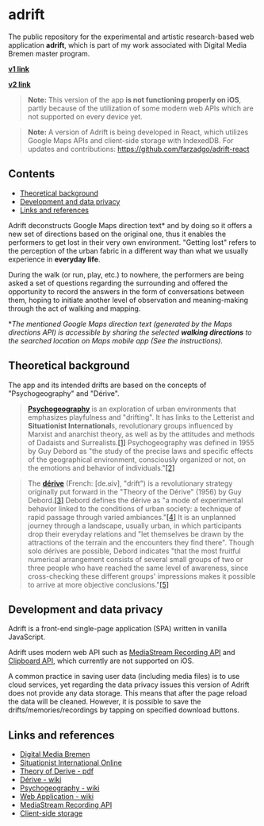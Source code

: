 # adrift
The public repository for the experimental and artistic research-based web application **adrift**, which is part of my work associated with Digital Media Bremen master program.

<b><a href="https://farzadgo.github.io/adrift-js/" target="_blank">v1 link</a></b>

<b><a href="https://adriftapp.netlify.app/" target="_blank">v2 link</a></b>

> **Note:** This version of the app **is not functioning properly on iOS**, partly because of the utilization of some modern web APIs which are not supported on every device yet. 

> **Note:** A version of Adrift is being developed in React, which utilizes Google Maps APIs and client-side storage  with IndexedDB. For updates and contributions: https://github.com/farzadgo/adrift-react 

## Contents

* [Theoretical background](#theoretical-background)
* [Development and data privacy](#development-and-data-privacy)
* [Links and references](#links-and-references)

Adrift deconstructs Google Maps direction text* and by doing so it offers a new set of directions based on the original one, thus it enables the performers to get lost in their very own environment. "Getting lost" refers to the perception of the urban fabric in a different way than what we usually experience in **everyday life**.

During the walk (or run, play, etc.) to nowhere, the performers are being asked a set of questions regarding the surrounding and offered the opportunity to record the answers in the form of conversations between them, hoping to initiate another level of observation and meaning-making through the act of walking and mapping.

*_The mentioned Google Maps direction text (generated by the Maps directions API) is accessible by sharing the selected **walking directions** to the searched location on Maps mobile app (See the instructions)._

## Theoretical background
The app and its intended drifts are based on the concepts of "Psychogeography" and "Dérive".

> [**Psychogeography**](https://en.wikipedia.org/wiki/Psychogeography) is an exploration of urban environments that emphasizes playfulness and "drifting". It has links to the Letterist and **Situationist International**s, revolutionary groups influenced by Marxist and anarchist theory, as well as by the attitudes and methods of Dadaists and Surrealists.[[1]](https://en.wikipedia.org/wiki/Psychogeography#cite_note-1) Psychogeography was defined in 1955 by Guy Debord as "the study of the precise laws and specific effects of the geographical environment, consciously organized or not, on the emotions and behavior of individuals."[[2]](https://en.wikipedia.org/wiki/Psychogeography#cite_note-2)

> The [**dérive**](https://en.wikipedia.org/wiki/D%C3%A9rive) (French: [de.ʁiv], "drift") is a revolutionary strategy originally put forward in the "Theory of the Dérive" (1956) by Guy Debord.[[3]](https://en.wikipedia.org/wiki/D%C3%A9rive#cite_note-1) Debord defines the dérive as "a mode of experimental behavior linked to the conditions of urban society: a technique of rapid passage through varied ambiances."[[4]](https://en.wikipedia.org/wiki/D%C3%A9rive#cite_note-Debord1958Definitions-2) It is an unplanned journey through a landscape, usually urban, in which participants drop their everyday relations and "let themselves be drawn by the attractions of the terrain and the encounters they find there". Though solo dérives are possible, Debord indicates "that the most fruitful numerical arrangement consists of several small groups of two or three people who have reached the same level of awareness, since cross-checking these different groups' impressions makes it possible to arrive at more objective conclusions."[[5]](https://en.wikipedia.org/wiki/D%C3%A9rive#cite_note-Debord1956Theory-3)

## Development and data privacy
Adrift is a front-end single-page application (SPA) written in vanilla JavaScript.

Adrift uses modern web API such as [MediaStream Recording API](https://developer.mozilla.org/en-US/docs/Web/API/MediaStream_Recording_API) and [Clipboard API](https://developer.mozilla.org/en-US/docs/Web/API/Clipboard_API), which currently are not supported on iOS.

A common practice in saving user data (including media files) is to use cloud services, yet regarding the data privacy issues this version of Adrift does not provide any data storage. This means that after the page reload the data will be cleaned. However, it is possible to save the drifts/memories/recordings by tapping on specified download buttons.


## Links and references
- [Digital Media Bremen](http://digitalmedia-bremen.de/)
- [Situationist International Online](https://www.cddc.vt.edu/sionline/)
- [Theory of Derive - pdf](http://tbook.constantvzw.org/wp-content/derivedebord.pdf)
- [Dérive - wiki](https://en.wikipedia.org/wiki/D%C3%A9rive)
- [Psychogeography - wiki](https://en.wikipedia.org/wiki/Psychogeography)
- [Web Application - wiki](https://en.wikipedia.org/wiki/Web_application)
- [MediaStream Recording API](https://developer.mozilla.org/en-US/docs/Web/API/MediaStream_Recording_API)
- [Client-side storage](https://developer.mozilla.org/en-US/docs/Learn/JavaScript/Client-side_web_APIs/Client-side_storage)
